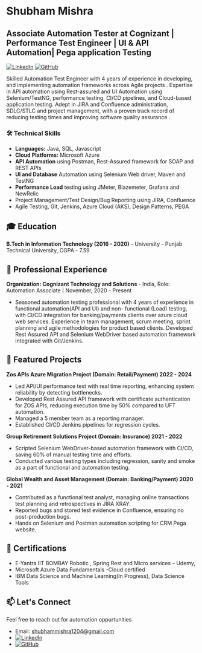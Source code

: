 # Shubham Mishra
## Associate Automation Tester at Cognizant | Performance Test Engineer | UI & API Automation| Pega application Testing

[![LinkedIn](https://img.shields.io/badge/LinkedIn-Connect-blue)](https://www.linkedin.com/in/shubham-mishra-41271916b?lipi=urn%3Ali%3Apage%3Ad_flagship3_profile_view_base_contact_details%3Bef0Xs6YKS7SLFP4aY%2Bz4NA%3D%3D)
[![GitHub](https://img.shields.io/badge/GitHub-Follow-lightgrey)](https://github.com/suvm1204)

Skilled Automation Test Engineer with 4 years of experience in developing, and implementing automation frameworks across Agile  projects . Expertise in API automation using Rest-assured and UI Automation using  Selenium/TestNG, performance testing, CI/CD pipelines, and Cloud-based application testing. Adept in JIRA and Confluence administration, SDLC/STLC and project management, with a proven track record of reducing testing times and improving software quality assurance . 

### 🛠 Technical Skills
- **Languages:** Java, SQL, Javascript
- **Cloud Platforms:** Microsoft Azure
-  **API Automation** using Postman, Rest-Assured framework for SOAP and REST APIs 
-  **UI and Database** Automation using Selenium Web driver, Maven and TestNG 
-  **Performance Load**  testing using JMeter, Blazemeter, Grafana and NewRelic     
- Project Management/Test Design/Bug Reporting using  JIRA, Confluence
- Agile Testing, Git, Jenkins, Azure Cloud (AKS), Design Patterns, PEGA



## 🎓 Education
**B.Tech in Information Technology (2016 - 2020)**                                                                            - University - Punjab Technical University, CGPA - 7.59



## 💼 Professional Experience
**Organization: Cognizant Technology and Solutions**                                                                         - India, Role: Automation Associate | November, 2020 -  Present                                                                                                   
- Seasoned automation testing professional with 4 years of experience in functional automation(API and UI) and non- 
 functional (Load) testing, with CI/CD integration for banking/payments clients over azure cloud web services.
 Experience in team management, scrum meeting, sprint planning and agile methodologies for product based clients.
 Developed Rest Assured API and Selenium WebDriver based automation framework  integrated with Git/Jenkins.


## 🚀 Featured Projects

**Zos APIs Azure Migration Project (Domain: Retail/Payment) 2022 - 2024**                                                                                                                        
- Led API/UI performance test with real time reporting, enhancing system reliability by detecting bottlenecks.
- Developed Rest Assured API framework with certificate authentication for ZOS APIs, reducing execution time by 50% compared 
  to UFT automation.
- Managed a 5 member team as a reporting manager.
- Established CI/CD Jenkins pipelines for regression cycles.


**Group Retirement Solutions Project  (Domain: Insurance) 2021 - 2022**                                                                                                           
- Scripted Selenium WebDriver-based automation framework with CI/CD, saving 60% of manual testing time and efforts.
- Conducted various testing types including regression, sanity and smoke as a part of functional and automation testing.


**Global Wealth and Asset Management (Domain: Banking/Payment) 2020 - 2021**                                                                                       
- Contributed as a functional test analyst, managing online transactions test planning and retrospectives in JIRA XRAY.
- Reported bugs and stored test evidence in Confluence, ensuring no post-production bugs.
- Hands on Selenium and Postman automation scripting for CRM Pega website.


## 📜 Certifications
- E-Yantra IIT BOMBAY Robotic , Spring Rest and Micro services – Udemy,
- Microsoft Azure Data Fundamentals -Cloud certified
- IBM Data Science and Machine Learning(In Progress), Data Science Tools


## 📫 Let's Connect
Feel free to reach out for automation oppurtunities

- Email: shubhammishra1204@gmail.com
- [![LinkedIn](https://img.shields.io/badge/LinkedIn-Connect-blue)](https://www.linkedin.com/in/shubham-mishra-41271916b)
- [![GitHub](https://img.shields.io/badge/GitHub-Follow-lightgrey)](https://github.com/suvm1204)
